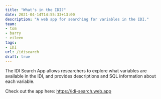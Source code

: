 ```yaml
---
title: "What's in the IDI?"
date: 2021-04-14T14:55:33+13:00
description: "A web app for searching for variables in the IDI."
team:
- tom
- barry
- eileen
tags:
- IDI
url: /idisearch
draft: true
---
```


The IDI Search App allows researchers to explore what variables are available in the IDI, and provides descriptions and SQL information about each variable.

Check out the app here: https://idi-search.web.app
